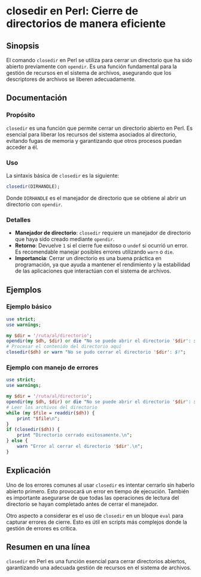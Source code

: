 <!--
Meta Description: # closedir en Perl: Cierre de directorios de manera eficiente ## Sinopsis El comando `closedir` en Perl se utiliza para cerrar un directorio que ha si...
Meta Keywords: directorio, closedir, que, dir, perl
-->

# closedir en Perl: Cierre de directorios de manera eficiente

## Sinopsis
El comando `closedir` en Perl se utiliza para cerrar un directorio que ha sido abierto previamente con `opendir`. Es una función fundamental para la gestión de recursos en el sistema de archivos, asegurando que los descriptores de archivos se liberen adecuadamente.

## Documentación
### Propósito
`closedir` es una función que permite cerrar un directorio abierto en Perl. Es esencial para liberar los recursos del sistema asociados al directorio, evitando fugas de memoria y garantizando que otros procesos puedan acceder a él.

### Uso
La sintaxis básica de `closedir` es la siguiente:

```perl
closedir(DIRHANDLE);
```

Donde `DIRHANDLE` es el manejador de directorio que se obtiene al abrir un directorio con `opendir`.

### Detalles
- **Manejador de directorio**: `closedir` requiere un manejador de directorio que haya sido creado mediante `opendir`. 
- **Retorno**: Devuelve `1` si el cierre fue exitoso o `undef` si ocurrió un error. Es recomendable manejar posibles errores utilizando `warn` o `die`.
- **Importancia**: Cerrar un directorio es una buena práctica en programación, ya que ayuda a mantener el rendimiento y la estabilidad de las aplicaciones que interactúan con el sistema de archivos.

## Ejemplos
### Ejemplo básico
```perl
use strict;
use warnings;

my $dir = '/ruta/al/directorio';
opendir(my $dh, $dir) or die "No se puede abrir el directorio '$dir': $!";
# Procesar el contenido del directorio aquí
closedir($dh) or warn "No se pudo cerrar el directorio '$dir': $!";
```

### Ejemplo con manejo de errores
```perl
use strict;
use warnings;

my $dir = '/ruta/al/directorio';
opendir(my $dh, $dir) or die "No se puede abrir el directorio '$dir': $!";
# Leer los archivos del directorio
while (my $file = readdir($dh)) {
    print "$file\n";
}
if (closedir($dh)) {
    print "Directorio cerrado exitosamente.\n";
} else {
    warn "Error al cerrar el directorio '$dir'.\n";
}
```

## Explicación
Uno de los errores comunes al usar `closedir` es intentar cerrarlo sin haberlo abierto primero. Esto provocará un error en tiempo de ejecución. También es importante asegurarse de que todas las operaciones de lectura del directorio se hayan completado antes de cerrar el manejador.

Otro aspecto a considerar es el uso de `closedir` en un bloque `eval` para capturar errores de cierre. Esto es útil en scripts más complejos donde la gestión de errores es crítica.

## Resumen en una línea
`closedir` en Perl es una función esencial para cerrar directorios abiertos, garantizando una adecuada gestión de recursos en el sistema de archivos.